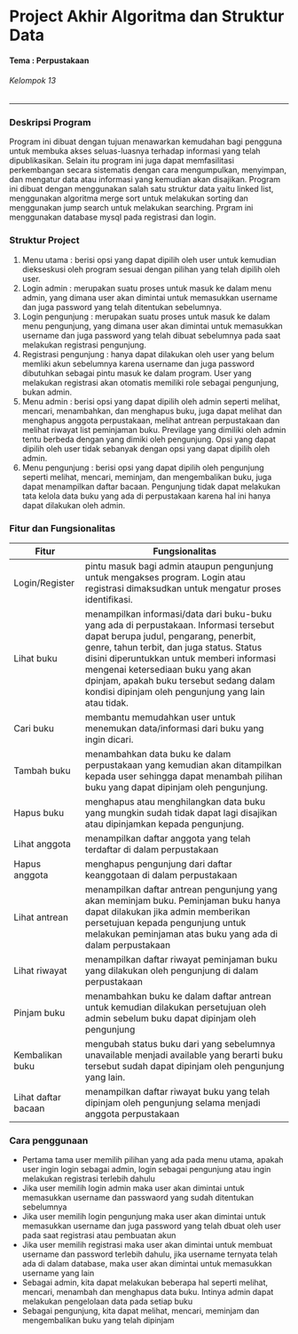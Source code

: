 #  Project Akhir Algoritma dan Struktur Data
#### Tema : Perpustakaan
###### Kelompok 13
---
### Deskripsi Program
Program ini dibuat dengan tujuan menawarkan kemudahan bagi pengguna untuk membuka akses seluas-luasnya terhadap informasi yang telah dipublikasikan. Selain itu program ini juga dapat memfasilitasi perkembangan secara sistematis dengan cara mengumpulkan, menyimpan, dan mengatur data atau informasi yang kemudian akan disajikan.
Program ini dibuat dengan menggunakan salah satu struktur data yaitu linked list, menggunakan algoritma merge sort untuk melakukan sorting dan menggunakan jump search untuk melakukan searching.
Prgram ini menggunakan database mysql pada registrasi dan login.

### Struktur Project
1. Menu utama : berisi opsi yang dapat dipilih oleh user untuk kemudian diekseskusi oleh program sesuai dengan pilihan yang telah dipilih oleh user.
2. Login admin : merupakan suatu proses untuk masuk ke dalam menu admin, yang dimana user akan dimintai untuk memasukkan username dan juga password yang telah ditentukan sebelumnya.
3. Login pengunjung : merupakan suatu proses untuk masuk ke dalam menu pengunjung, yang dimana user akan dimintai untuk memasukkan username dan juga password yang telah dibuat sebelumnya pada saat melakukan registrasi pengunjung. 
4. Registrasi pengunjung : hanya dapat dilakukan oleh user yang belum memliki akun sebelumnya karena username dan juga password dibutuhkan sebagai pintu masuk ke dalam program. User yang melakukan registrasi akan otomatis memiliki role sebagai pengunjung, bukan admin.
5. Menu admin : berisi opsi yang dapat dipilih oleh admin seperti melihat, mencari, menambahkan, dan menghapus buku, juga dapat melihat dan menghapus anggota perpustakaan, melihat antrean perpustakaan dan melihat riwayat list peminjaman buku. Previlage yang dimiliki oleh admin tentu berbeda dengan yang dimiki oleh pengunjung. Opsi yang dapat dipilih oleh user tidak sebanyak dengan opsi yang dapat dipilih oleh admin.
6. Menu pengunjung : berisi opsi yang dapat dipilih oleh pengunjung seperti melihat, mencari, meminjam, dan mengembalikan buku, juga dapat menampilkan daftar bacaan.
    Pengunjung tidak dapat melakukan tata kelola data buku yang ada di perpustakaan karena hal ini hanya dapat dilakukan oleh admin.

### Fitur dan Fungsionalitas
| Fitur | Fungsionalitas |
| ------ | ------ |
| Login/Register | pintu masuk bagi admin ataupun pengunjung untuk mengakses program. Login atau registrasi dimaksudkan untuk mengatur proses identifikasi. |
| Lihat buku | menampilkan informasi/data dari buku-buku yang ada di perpustakaan. Informasi tersebut dapat berupa judul, pengarang, penerbit, genre, tahun terbit, dan juga status. Status disini diperuntukkan untuk memberi informasi mengenai ketersediaan buku yang akan dpinjam, apakah buku tersebut sedang dalam kondisi dipinjam oleh pengunjung yang lain atau tidak. | 
| Cari buku | membantu memudahkan user untuk menemukan data/informasi dari buku yang ingin dicari. |
| Tambah buku | menambahkan data buku ke dalam  perpustakaan yang kemudian akan ditampilkan kepada user sehingga dapat menambah pilihan buku yang dapat dipinjam oleh pengunjung. |
| Hapus buku | menghapus atau menghilangkan data buku yang mungkin sudah tidak dapat lagi disajikan atau dipinjamkan kepada pengunjung. |
| Lihat anggota | menampilkan daftar anggota yang telah terdaftar di dalam perpustakaan |
| Hapus anggota | menghapus pengunjung dari daftar keanggotaan di dalam perpustakaan |
| Lihat antrean | menampilkan daftar antrean pengunjung yang akan meminjam buku. Peminjaman buku hanya dapat dilakukan jika admin memberikan persetujuan kepada pengunjung untuk melakukan peminjaman atas buku yang ada di dalam perpustakaan |
| Lihat riwayat | menampilkan daftar riwayat peminjaman buku yang dilakukan oleh pengunjung di dalam perpustakaan |
| Pinjam buku | menambahkan buku ke dalam daftar antrean untuk kemudian dilakukan persetujuan oleh admin sebelum buku dapat dipinjam oleh pengunjung |
| Kembalikan buku | mengubah status buku dari yang sebelumnya unavailable menjadi available yang berarti buku tersebut sudah dapat dipinjam oleh pengunjung yang lain. |
| Lihat daftar bacaan | menampilkan daftar riwayat buku yang telah dipinjam oleh pengunjung selama menjadi anggota perpustakaan |

### Cara penggunaan
- Pertama tama user memilih pilihan yang ada pada menu utama, apakah user ingin login sebagai admin, login sebagai pengunjung atau ingin melakukan registrasi terlebih dahulu
- Jika user memilih login admin maka user akan dimintai untuk memasukkan username dan passwaord yang sudah ditentukan sebelumnya
- Jika user memilih login pengunjung maka user akan dimintai untuk memasukkan username dan juga password yang telah dbuat oleh user pada saat registrasi atau pembuatan akun
- Jika user memilih registrasi maka user akan  dimintai untuk membuat username dan password terlebih dahulu, jika username ternyata telah ada di dalam database, maka user akan dimintai untuk memasukkan username yang lain
- Sebagai admin, kita dapat melakukan beberapa hal seperti melihat, mencari, menambah dan menghapus data buku. Intinya admin dapat melakukan pengelolaan data pada setiap buku
- Sebagai pengunjung, kita dapat melihat, mencari, meminjam dan mengembalikan buku yang telah dipinjam
